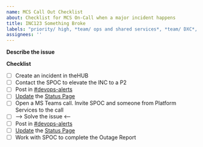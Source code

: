 ```yaml
---
name: MCS Call Out Checklist
about: Checklist for MCS On-Call when a major incident happens
title: INC123 Something Broke
labels: "priority/ high, *team/ ops and shared services*, *team/ DXC*, tech/automation"
assignees: ''
---
```


**Describe the issue**


**Checklist**
- [ ] Create an incident in theHUB
- [ ] Contact the SPOC to elevate the INC to a P2
- [ ] Post in [#devops-alerts](https://chat.developer.gov.bc.ca/channel/devops-alerts)
- [ ] [Update](https://github.com/bcgov-c/advsol-docs/blob/master/OCP4/Status-Page.md) the [Status Page](https://status.developer.gov.bc.ca/)
- [ ] Open a MS Teams call. Invite SPOC and someone from Platform Services to the call
- [ ] --> Solve the issue <--
- [ ] Post in [#devops-alerts](https://chat.developer.gov.bc.ca/channel/devops-alerts)
- [ ] [Update](https://github.com/bcgov-c/advsol-docs/blob/master/OCP4/Status-Page.md) the [Status Page](https://status.developer.gov.bc.ca/)
- [ ] Work with SPOC to complete the Outage Report
